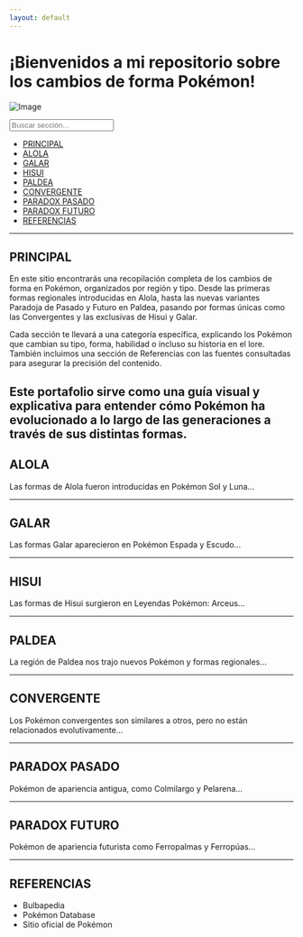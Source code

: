 ```yaml
---
layout: default
---
```


<h1>¡Bienvenidos a mi repositorio sobre los cambios de forma Pokémon!</h1>

![Image](https://github.com/user-attachments/assets/90a6bf1e-c12f-4725-be02-8f9887bde60d)

<input type="text" id="buscador" placeholder="Buscar sección..." onkeyup="buscarSeccion()">
<ul id="lista-secciones">
  <li><a href="#principal">PRINCIPAL</a></li>
  <li><a href="#alola">ALOLA</a></li>
  <li><a href="#galar">GALAR</a></li>
  <li><a href="#hisui">HISUI</a></li>
  <li><a href="#paldea">PALDEA</a></li>
  <li><a href="#convergente">CONVERGENTE</a></li>
  <li><a href="#paradox-pasado">PARADOX PASADO</a></li>
  <li><a href="#paradox-futuro">PARADOX FUTURO</a></li>
  <li><a href="#referencias">REFERENCIAS</a></li>
</ul>

<script>
function buscarSeccion() {
  let input = document.getElementById('buscador').value.toUpperCase();
  let ul = document.getElementById('lista-secciones');
  let li = ul.getElementsByTagName('li');
  for (let i = 0; i < li.length; i++) {
    let a = li[i].getElementsByTagName("a")[0];
    let txt = a.textContent || a.innerText;
    li[i].style.display = txt.toUpperCase().indexOf(input) > -1 ? "" : "none";
  }
}
</script>

---

## <a id="principal"></a>PRINCIPAL

En este sitio encontrarás una recopilación completa de los cambios de forma en Pokémon, organizados por región y tipo. Desde las primeras formas regionales introducidas en Alola, hasta las nuevas variantes Paradoja de Pasado y Futuro en Paldea, pasando por formas únicas como las Convergentes y las exclusivas de Hisui y Galar.

Cada sección te llevará a una categoría específica, explicando los Pokémon que cambian su tipo, forma, habilidad o incluso su historia en el lore. También incluimos una sección de Referencias con las fuentes consultadas para asegurar la precisión del contenido.

Este portafolio sirve como una guía visual y explicativa para entender cómo Pokémon ha evolucionado a lo largo de las generaciones a través de sus distintas formas.
---

## <a id="alola"></a>ALOLA

Las formas de Alola fueron introducidas en Pokémon Sol y Luna...

---

## <a id="galar"></a>GALAR

Las formas Galar aparecieron en Pokémon Espada y Escudo...

---

## <a id="hisui"></a>HISUI

Las formas de Hisui surgieron en Leyendas Pokémon: Arceus...

---

## <a id="paldea"></a>PALDEA

La región de Paldea nos trajo nuevos Pokémon y formas regionales...

---

## <a id="convergente"></a>CONVERGENTE

Los Pokémon convergentes son similares a otros, pero no están relacionados evolutivamente...

---

## <a id="paradox-pasado"></a>PARADOX PASADO

Pokémon de apariencia antigua, como Colmilargo y Pelarena...

---

## <a id="paradox-futuro"></a>PARADOX FUTURO

Pokémon de apariencia futurista como Ferropalmas y Ferropúas...

---

## <a id="referencias"></a>REFERENCIAS

- Bulbapedia
- Pokémon Database
- Sitio oficial de Pokémon
